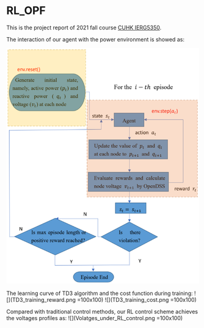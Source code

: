 # RL_OPF

This is the project report of 2021 fall course [CUHK IERG5350](https://cuhkrlcourse.github.io/).

The interaction of our agent with the power environment is showed as:

<img width="600"  src=intersaction.png>

The learning curve of TD3 algorithm and the cost function during training:
![](TD3_training_reward.png =100x100)
![](TD3_training_cost.png =100x100)

Compared with traditional control methods, our RL control scheme achieves the voltages profiles as:
![](Volatges_under_RL_control.png =100x100)

